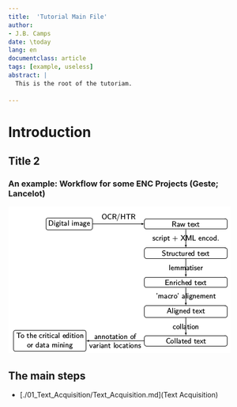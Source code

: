 ```yaml
---
title:  'Tutorial Main File'
author:
- J.B. Camps
date: \today
lang: en
documentclass: article
tags: [example, useless]
abstract: |
  This is the root of the tutoriam. 
  
---
```



# Introduction

## Title 2

### An example: Workflow for some ENC Projects (Geste; Lancelot)

![alt text](./workflow.png "ENC example workflow")

## The main steps

- [./01_Text_Acquisition/Text_Acquisition.md](Text Acquisition)
